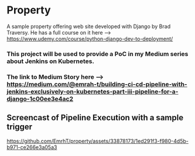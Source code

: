 # Property
A sample property offering web site developed with Django by Brad Traversy.
He has a full course on it here --> https://www.udemy.com/course/python-django-dev-to-deployment/


### This project will be used to provide a PoC in my Medium series about Jenkins on Kubernetes.
### The link to Medium Story here --> https://medium.com/@emrah-t/building-ci-cd-pipeline-with-jenkins-exclusively-on-kubernetes-part-iii-pipeline-for-a-django-1c00ee3e4ac2


## Screencast of Pipeline Execution with a sample trigger
https://github.com/EmrhT/property/assets/33878173/1ed291f3-f980-4d5b-b971-ce266e3a05a3

